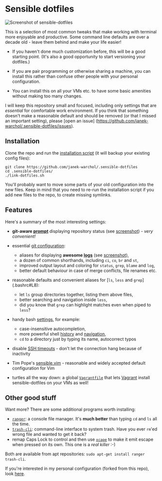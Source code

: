 Sensible dotfiles
=================

![Screenshot of sensible-dotfiles](https://i.imgur.com/a4auwdx.png)

This is a selection of most common tweaks that make working with terminal
more enjoyable and productive.  Some command line defaults are over a decade
old - leave them behind and make your life easier!

* If you haven't done much customization before, this will be a good starting
  point.  (It's also a good opportunity to start versioning your dotfiles.)

* If you are pair programming or otherwise sharing a machine, you can install
  this rather than confuse other people with your personal configuration.

* You can install this on all your VMs etc. to have some basic amenities without
  making too many changes.

I will keep this repository small and focused, including only settings that
are _essential_ for comfortable work environment.  If you think that something
doesn't make a reasonable default and should be removed (or that I missed
an important setting), please [open an issue]
(https://github.com/janek-warchol/.sensible-dotfiles/issues).



Installation
------------

Clone the repo and run the [installation script](link-dotfiles.sh)
(it will backup your existing config files):

    git clone https://github.com/janek-warchol/.sensible-dotfiles
    cd .sensible-dotfiles/
    ./link-dotfiles.sh

You'll probably want to move some parts of your old configuration into
the new files.  Keep in mind that you need to re-run the installation script
if you add new files to the repo, to create missing symlinks.



Features
--------

Here's a summary of the most interesting settings:

- **git-aware [prompt](.bashrc#L97)** displaying repository status (see
  [screenshot](https://i.imgur.com/a4auwdx.png)) - _very convenient!_

- essential [git configuration](.gitconfig):
  - aliases for displaying **awesome [logs](.gitconfig#L32)**
    (see [screenshot](https://i.imgur.com/a4auwdx.png)),
  - a dozen of common shorthands, including `ci`, `co`, `br` and `st`,
  - improved output layout and coloring for `status`, `grep`, `blame` and `log`,
  - better default behaviour in case of merge conflicts, file renames etc.

- reasonable defaults and convenient aliases for [`ls`, `less` and `grep`]
  (.bashrc#L8):
  - let `ls` group directories together, listing them above files,
  - better searching and navigation inside `less`,
  - did you know that `grep` can highlight matches even when piped to `less`?

- handy bash [settings](.bashrc#L60), for example:
  - case-insensitive autocompletion,
  - more powerful shell [history](.bashrc#L75) and [navigation](.inputrc#L12),
  - `cd` to a directory just by typing its name, autocorrect typos

- disable [SSH timeouts](.ssh/config) - don't let the connection hang because
  of inactivity

- Tim Pope's [sensible.vim](https://github.com/tpope/vim-sensible) - reasonable
  and widely accepted default configuration for Vim

- turtles all the way down: a global [`Vagrantfile`](.vagrant.d/Vagrantfile)
  that lets [Vagrant](https://www.vagrantup.com/) install sensible-dotfiles
  on your VMs as well!



Other good stuff
----------------

Want more?  There are some additional programs worth installing:
- [`ranger`](http://nongnu.org/ranger/): a console file manager.
  It's **much better** than typing `cd` and `ls` all the time.
- [`trash-cli`](https://github.com/andreafrancia/trash-cli): command-line interface
  to system trash.  Have you ever `rm`'ed wrong file and wanted to get it back?
- remap Caps Lock to control and then use [`xcape`](https://github.com/alols/xcape)
  to make it emit escape when pressed on its own.  This one is a *real killer* :-)

Both are available from apt repositories: `sudo apt-get install ranger trash-cli`.

If you're interested in my personal configuration (forked from this repo), look
[here](https://github.com/janek-warchol/my-dotfiles/tree/janek).

